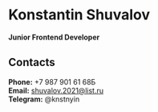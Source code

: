 # Konstantin Shuvalov

**Junior Frontend Developer**

## Contacts

**Phone:** +7 987 901 61 68Б<br>
**Email:** shuvalov.2021@list.ru<br>
**Telegram:** @knstnyin